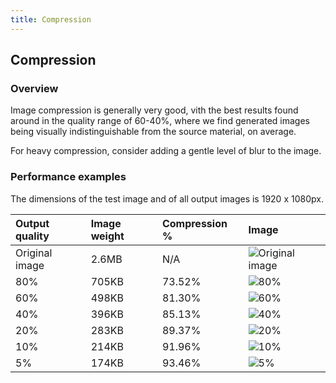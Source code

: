 ```yaml
---
title: Compression
---
```


## Compression

### Overview

Image compression is generally very good, vith the best results found around in the quality range of 60-40%, where we find generated images being visually indistinguishable from the source material, on average.

For heavy compression, consider adding a gentle level of blur to the image.

### Performance examples

The dimensions of the test image and of all output images is 1920 x 1080px.

| Output quality | Image weight | Compression % | Image |
| :------------- | :----------- | :----------- | :---- |
| Original image | 2.6MB | N/A | ![Original image](../assets/original.jpg) |
| 80% | 705KB | 73.52% | ![80%](../assets/80pc.jpg) |
| 60% | 498KB | 81.30% | ![60%](../assets/60pc.jpg) |
| 40% | 396KB | 85.13% | ![40%](../assets/40pc.jpg) |
| 20% | 283KB | 89.37% | ![20%](../assets/20pc.jpg) |
| 10% | 214KB | 91.96% | ![10%](../assets/10pc.jpg) |
| 5% | 174KB | 93.46% | ![5%](../assets/5pc.jpg) |
